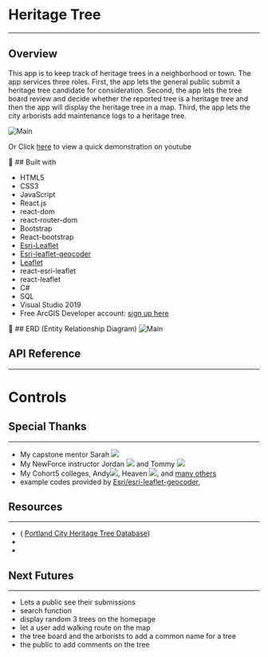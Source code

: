 # Heritage Tree
---
## Overview
This app is to keep track of heritage trees in a neighborhood or town.  The app services three roles. First, the app lets the general public submit a heritage tree candidate for consideration.  Second, the app lets the tree board review and decide whether the reported tree is a heritage tree and then the app will display the heritage tree in a map.  Third, the app lets the city arborists add maintenance logs to a heritage tree.  

![Main](https://youtu.be/c7a0HabwyIM)

Or Click [here](https://youtu.be/c7a0HabwyIM) to view a quick demonstration on youtube

:wrench: ## Built with
- HTML5
- CSS3
- JavaScript
- React.js
- react-dom
- react-router-dom
- Bootstrap
- React-bootstrap
- [Esri-Leaflet](https://esri.github.io/esri-leaflet/)
- [Esri-leaflet-geocoder](https://github.com/Esri/esri-leaflet-geocoder)
- [Leaflet](https://leafletjs.com/)
- react-esri-leaflet
- react-leaflet
- C#
- SQL
- Visual Studio 2019
- Free ArcGIS Developer account: [sign up here](https://developers.arcgis.com/sign-up/)

:triangular_ruler: ## ERD (Entity Relationship Diagram)
![Main](https://dbdiagram.io/d/620a8d0685022f4ee590793c)

## API Reference 
---
# Controls

## Special Thanks
---
- My capstone mentor Sarah [![](https://github.com/sarahebrooks12.png?size=50)](https://github.com/sarahebrooks12)
- My NewForce instructor Jordan  [![](https://github.com/jordan-castelloe.png?size=50)](https://github.com/jordan-castelloe) and Tommy [![](https://github.com/Tommy-Spurlock.png?size=50)](https://github.com/Tommy-Spurlock) 
- My Cohort5 colleges, Andy[![](https://github.com/andy-birt.png?size=50)](https://github.com/andy-birt), Heaven [![](https://github.com/heavenburdette1988?size=50)](https://github.com/heavenburdette1988), and [many others](http://newforce-recent-grads.co/) 
- example codes provided by [Esri/esri-leaflet-geocoder](https://github.com/Esri/esri-leaflet-geocoder), 

## Resources 
---
- ( [Portland City Heritage Tree Database](https://pdx.maps.arcgis.com/apps/webappviewer/index.html?id=3f9c3e9018bb4ee890b4a66595d75027))
-
-
## Next Futures
---
- Lets a public see their submissions 
- search function
- display random 3 trees on the homepage
- let a user add walking route on the map 
- the tree board and the arborists to add a common name for a tree
- the public to add comments on the tree